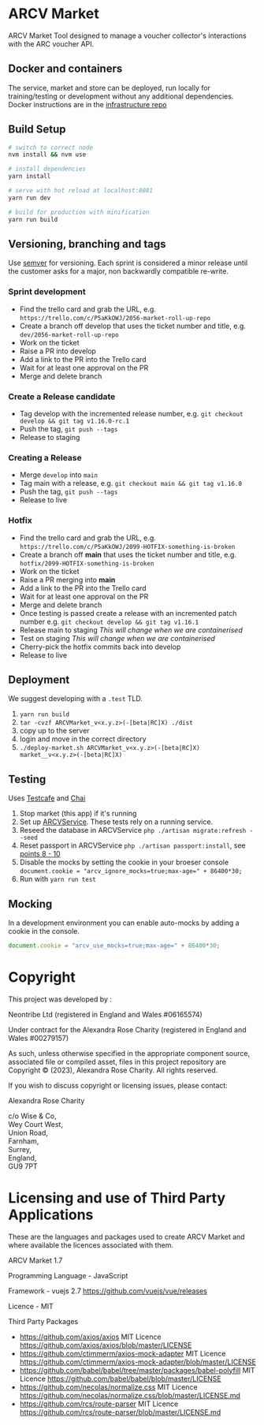 # ARCV Market

ARCV Market Tool designed to manage a voucher collector's interactions with the ARC voucher API.

## Docker and containers

The service, market and store can be deployed, run locally for training/testing or development without any additional dependencies. Docker instructions are in the [infrastructure repo](https://github.com/neontribe/ARCVInfra/tree/main/docker/README.md)

## Build Setup

``` bash
# switch to correct node
nvm install && nvm use

# install dependencies
yarn install

# serve with hot reload at localhost:8081
yarn run dev

# build for production with minification
yarn run build
```
## Versioning, branching and tags

Use [semver](https://semver.org/) for versioning. Each sprint is considered a minor release until the customer asks for a major, non backwardly compatible re-write.

### Sprint development

* Find the trello card and grab the URL, e.g. `https://trello.com/c/P5aKkOWJ/2056-market-roll-up-repo`
* Create a branch off develop that uses the ticket number and title, e.g. `dev/2056-market-roll-up-repo`
* Work on the ticket
* Raise a PR into develop
* Add a link to the PR into the Trello card
* Wait for at least one approval on the PR
* Merge and delete branch

### Create a Release candidate

* Tag develop with the incremented release number, e.g. `git checkout develop && git tag v1.16.0-rc.1`
* Push the tag, `git push --tags`
* Release to staging

### Creating a Release

* Merge `develop` into `main`
* Tag main with a release, e.g. `git checkout main && git tag v1.16.0`
* Push the tag, `git push --tags`
* Release to live

### Hotfix

* Find the trello card and grab the URL, e.g. `https://trello.com/c/P5aKkOWJ/2099-HOTFIX-something-is-broken`
* Create a branch off **main** that uses the ticket number and title, e.g. `hotfix/2099-HOTFIX-something-is-broken`
* Work on the ticket
* Raise a PR merging into **main**
* Add a link to the PR into the Trello card
* Wait for at least one approval on the PR
* Merge and delete branch
* Once testing is passed create a release with an incremented patch number e.g. `git checkout develop && git tag v1.16.1`
* Release main to staging *This will change when we are containerised*
* Test on staging *This will change when we are containerised*
* Cherry-pick the hotfix commits back into develop
* Release to live


## Deployment
We suggest developing with a `.test` TLD.

1. `yarn run build`
2. `tar -cvzf ARCVMarket_v<x.y.z>(-[beta|RC]X) ./dist`
3. copy up to the server
4. login and move in the correct directory
5. `./deploy-market.sh ARCVMarket_v<x.y.z>(-[beta|RC]X) market__v<x.y.z>(-[beta|RC]X)`

## Testing
Uses [Testcafe](https://devexpress.github.io/testcafe/documentation/getting-started/) and [Chai](http://chaijs.com/)

1. Stop market (this app) if it's running
2. Set up [ARCVService](https://github.com/neontribe/ARCVService). These tests rely on a running service.
3. Reseed the database in ARCVService `php ./artisan migrate:refresh --seed`
4. Reset passport in ARCVService `php ./artisan passport:install`, see [points 8 - 10](https://github.com/neontribe/ARCVService#installation-of-development-instance)
5. Disable the mocks by setting the cookie in your broeser console `document.cookie = "arcv_ignore_mocks=true;max-age=" + 86400*30;`
6. Run with `yarn run test`

## Mocking
In a development environment you can enable auto-mocks by adding a cookie in the console.

``` js
document.cookie = "arcv_use_mocks=true;max-age=" + 86400*30;
```

# Copyright
This project was developed by :

Neontribe Ltd (registered in England and Wales #06165574)

Under contract for the Alexandra Rose Charity (registered in England and Wales #00279157)

As such, unless otherwise specified in the appropriate component source, associated file or compiled asset, files in this project repository are Copyright &copy; (2023), Alexandra Rose Charity. All rights reserved.

If you wish to discuss copyright or licensing issues, please contact:

Alexandra Rose Charity

c/o Wise & Co,\
Wey Court West,\
Union Road,\
Farnham,\
Surrey,\
England,\
GU9 7PT

# Licensing and use of Third Party Applications
These are the languages and packages used to create ARCV Market and where available the licences associated with them.

ARCV Market 1.7

Programming Language - JavaScript

Framework - vuejs 2.7 https://github.com/vuejs/vue/releases

Licence - MIT

Third Party Packages
- https://github.com/axios/axios MIT Licence https://github.com/axios/axios/blob/master/LICENSE
- https://github.com/ctimmerm/axios-mock-adapter MIT Licence https://github.com/ctimmerm/axios-mock-adapter/blob/master/LICENSE
- https://github.com/babel/babel/tree/master/packages/babel-polyfill MIT Licence https://github.com/babel/babel/blob/master/LICENSE
- https://github.com/necolas/normalize.css MIT Licence https://github.com/necolas/normalize.css/blob/master/LICENSE.md
- https://github.com/rcs/route-parser MIT Licence https://github.com/rcs/route-parser/blob/master/LICENSE.md
